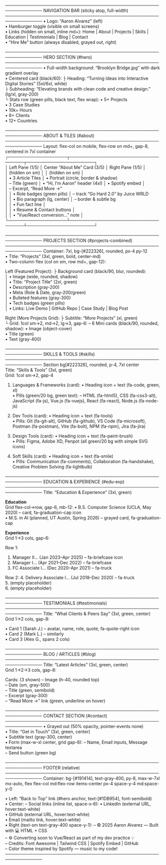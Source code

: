 ──────────────────────────────────────────────────────────────
NAVIGATION BAR (sticky atop, full-width)
──────────────────────────────────────────────────────────────
• Logo: “Aaron Alvarez” (left)  
• Hamburger toggle (visible on small screens)  
• Links (hidden on small, inline md+):
    Home | About | Projects | Skills | Education | Testimonials | Blog | Contact  
• “Hire Me” button (always disabled, grayed out, right)  

──────────────────────────────────────────────────────────────
HERO SECTION (#hero)
──────────────────────────────────────────────────────────────
• Full-width background: “Brooklyn Bridge.jpg” with dark gradient overlay  
• Centered card (black/60):
    ├ Heading: “Turning Ideas into Interactive Digital Stories” (5xl/6xl, white)  
    ├ Subheading: “Elevating brands with clean code and creative design.” (lg/xl, gray-200)  
    └ Stats row (green pills, black text, flex wrap):
        • <i class="fas fa-code"></i> 5+ Projects  
        • <i class="fas fa-file-alt"></i> 3 Case Studies  
        • <i class="fas fa-clock"></i> 10k+ Hours  
        • <i class="fas fa-users"></i> 8+ Clients  
        • <i class="fas fa-globe"></i> 12+ Countries  

──────────────────────────────────────────────────────────────
ABOUT & TILES (#about)
──────────────────────────────────────────────────────────────
Layout: flex-col on mobile, flex-row on md+, gap-8, centered in 7xl container  
┌───────────────────┬───────────────────────────────────┬──────────────────────┐  
│ Left Pane (1/5)   │ Center “About Me” Card (3/5)      │ Right Pane (1/5)     │  
│ (hidden on sm)    │                                   │ (hidden on sm)       │  
│ • 3 Article Tiles │ • Portrait (circle, border & shadow)  
│   – Title (green) │ • “Hi, I’m Aaron” header (4xl)     │ • Spotify embed      │  
│   – Excerpt, “Read More →”  
│                   │ • Role badges (green pills)        │   – track “Go Hard 2.0” by Juice WRLD  
│                   │ • Bio paragraph (lg, center)      │   – border & subtle bg  
│                   │ • Fun fact line                   │  
│                   │ • Resume & Contact buttons        │  
│                   │ • “Vue/React conversion…” note    │  
└───────────────────┴───────────────────────────────────┴──────────────────────┘  

──────────────────────────────────────────────────────────────
PROJECTS SECTION (#projects-combined)
──────────────────────────────────────────────────────────────
Container: 7xl, bg-[#222326], rounded, px-4 py-12  
• Title: “Projects” (3xl, green, bold, center-md)  
• Two-column flex (col on sm, row md+, gap-12):
  
  Left (Featured Project):
    ├ Background card (black/90, blur, rounded):  
    │  • Image (wide, rounded, shadow)  
    │  • Title: “Project Title” (2xl, green)  
    │  • Description (gray-200)  
    │  • Meta (Role & Date, gray-200/green)  
    │  • Bulleted features (gray-300)  
    │  • Tech badges (green pills)  
    │  • Links: Live Demo | GitHub Repo | Case Study | Blog Post  
  
  Right (More Projects Grid):
    ├ Subtitle: “More Projects” (xl, green)  
    └ Grid: 1col sm→2, md→2, lg→3, gap-6:
       – 6 Mini cards (black/90, rounded, shadow):
          • Image (object-cover)  
          • Title (green)  
          • Text (gray-400)  

──────────────────────────────────────────────────────────────
SKILLS & TOOLS (#skills)
──────────────────────────────────────────────────────────────
Section bg[#222326], rounded, p-4, 7xl center  
Title: “Skills & Tools” (3xl, green)  
Grid: 1col sm→2, gap-4  

1. Languages & Frameworks (card):
    • Heading icon + text (fa-code, green, xl)  
    • Pills (green/20 bg, green text):
      – HTML (fa-html5), CSS (fa-css3-alt), JavaScript (fa-js), Vue.js (fa-vuejs), React (fa-react), Node.js (fa-node-js)  

2. Dev Tools (card):
    • Heading icon + text (fa-tools)  
    • Pills: Git (fa-git-alt), GitHub (fa-github), VS Code (fa-microsoft), Postman (fa-postman), Vite (fa-bolt), NPM (fa-npm), Jira (fa-jira)  

3. Design Tools (card):
    • Heading icon + text (fa-paint-brush)  
    • Pills: Figma, Adobe XD, Penpot (all green/20 bg with simple SVG icons)  

4. Soft Skills (card):
    • Heading icon + text (fa-smile)  
    • Pills: Communication (fa-comments), Collaboration (fa-handshake), Creative Problem Solving (fa-lightbulb)  

──────────────────────────────────────────────────────────────
EDUCATION & EXPERIENCE (#edu-exp)
──────────────────────────────────────────────────────────────
Title: “Education & Experience” (3xl, green)  

**Education**  
Grid flex-col→row, gap-6, mb-12:
• B.S. Computer Science (UCLA, May 2020) – card, fa-graduation-cap icon  
• M.S. in AI (planned, UT Austin, Spring 2026) – grayed card, fa-graduation-cap  

**Experience**  
Grid 1→3 cols, gap-6:

Row 1:
1. Manager II… (Jan 2023–Apr 2025) – fa-briefcase icon  
2. Manager I… (Apr 2021–Dec 2022) – fa-briefcase  
3. FC Associate I… (Dec 2020–Apr 2021) – fa-truck  

Row 2:
4. Delivery Associate I… (Jul 2018–Dec 2020) – fa-truck  
5. (empty placeholder)  
6. (empty placeholder)  

──────────────────────────────────────────────────────────────
TESTIMONIALS (#testimonials)
──────────────────────────────────────────────────────────────
Title: “What Clients & Peers Say” (3xl, green, center)  
Grid 1→2 cols, gap-8:

• Card 1 (Sarah J.) – avatar, name, role, quote, fa-quote-right icon  
• Card 2 (Mark L.) – similarly  
• Card 3 (Alex G., spans 2 cols)  

──────────────────────────────────────────────────────────────
BLOG / ARTICLES (#blog)
──────────────────────────────────────────────────────────────
Title: “Latest Articles” (3xl, green, center)  
Grid 1→2→3 cols, gap-8:

Cards: (3 shown)
– Image (h-40, rounded top)  
– Date (sm, gray-500)  
– Title (green, semibold)  
– Excerpt (gray-300)  
– “Read More →” link (green, underline on hover)  

──────────────────────────────────────────────────────────────
CONTACT SECTION (#contact)
──────────────────────────────────────────────────────────────
• Grayed out (50% opacity, pointer-events none)  
• Title: “Get in Touch” (3xl, green, center)  
• Subtitle text (gray-300, center)  
• Form (max-w-xl center, grid gap-6):
    – Name, Email inputs, Message textarea  
    – Send button (green bg)  

──────────────────────────────────────────────────────────────
FOOTER (relative)
──────────────────────────────────────────────────────────────
Container: bg-[#191414], text-gray-400, py-8, max-w-7xl mx-auto, flex flex-col md:flex-row items-center px-4 space-y-4 md:space-y-0

• Left: “Back to Top” link (#hero anchor, text-[#1DB954], font-semibold)  
• Center: 
    – Social links (inline list, space-x-6):
      • LinkedIn (external URL, hover:text-white)  
      • GitHub (external URL, hover:text-white)  
      • Email (mailto link, hover:text-white)  
• Right (text-sm text-gray-400 space-y-1):
    – © 2025 Aaron Alvarez — Built with 💻 HTML + CSS  
    – ⚙️ Converting soon to Vue/React as part of my dev practice 💡  
    – Credits: Font Awesome | Tailwind CSS | Spotify Embed | GitHub  
    – Color theme inspired by Spotify — music to my code!
──────────────────────────────────────────────────────────────
